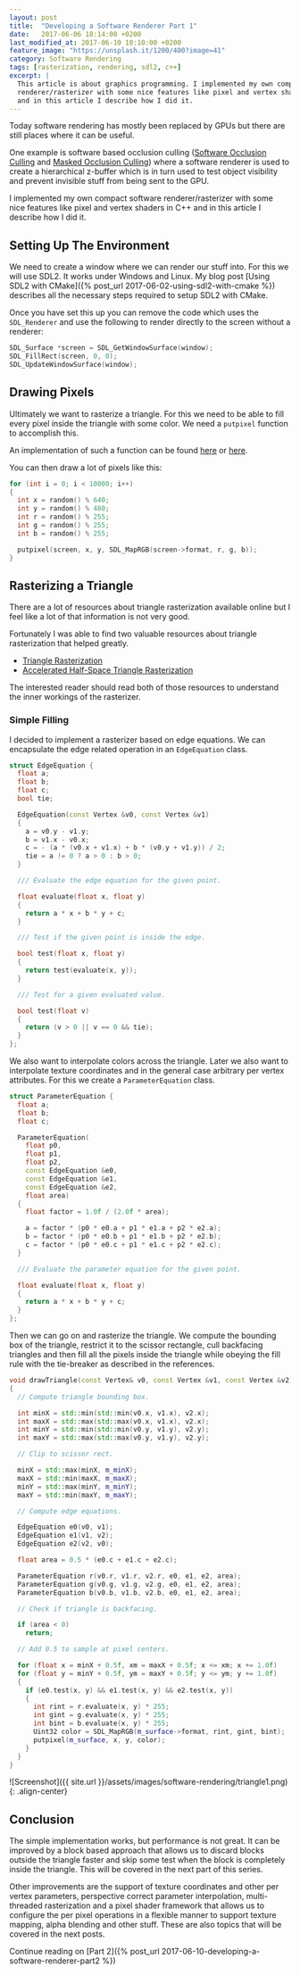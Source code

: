 ```yaml
---
layout: post
title:  "Developing a Software Renderer Part 1"
date:   2017-06-06 18:14:00 +0200
last_modified_at: 2017-06-10 10:10:00 +0200
feature_image: "https://unsplash.it/1200/400?image=41"
category: Software Rendering
tags: [rasterization, rendering, sdl2, c++]
excerpt: |
  This article is about graphics programming. I implemented my own compact software
  renderer/rasterizer with some nice features like pixel and vertex shaders in C++
  and in this article I describe how I did it.
---
```


Today software rendering has mostly been replaced by GPUs but there are still
places where it can be useful.

One example is software based occlusion culling ([Software Occlusion
Culling](https://software.intel.com/en-us/articles/software-occlusion-culling)
and [Masked Occlusion
Culling](https://github.com/GameTechDev/MaskedOcclusionCulling)) where a
software renderer is used to create a hierarchical z-buffer which is in turn
used to test object visibility and prevent invisible stuff from being sent to
the GPU.

I implemented my own compact software renderer/rasterizer with some nice
features like pixel and vertex shaders in C++ and in this article I describe how
I did it.

<!-- more -->

## Setting Up The Environment

We need to create a window where we can render our stuff into. For this we will
use SDL2. It works under Windows and Linux. My blog post [Using SDL2 with
CMake]({% post_url 2017-06-02-using-sdl2-with-cmake %}) describes all the
necessary steps required to setup SDL2 with CMake.

Once you have set this up you can remove the code which uses the `SDL_Renderer`
and use the following to render directly to the screen without a renderer:

```cpp
SDL_Surface *screen = SDL_GetWindowSurface(window);
SDL_FillRect(screen, 0, 0);
SDL_UpdateWindowSurface(window);
```

## Drawing Pixels

Ultimately we want to rasterize a triangle. For this we need to be able to fill
every pixel inside the triangle with some color. We need a `putpixel` function
to accomplish this.

An implementation of such a function can be found
[here](http://sdl.beuc.net/sdl.wiki/Pixel_Access) or
[here](https://www.libsdl.org/release/SDL-1.2.15/docs/html/guidevideo.html).

You can then draw a lot of pixels like this:

```cpp
for (int i = 0; i < 10000; i++)
{
  int x = random() % 640;
  int y = random() % 480;
  int r = random() % 255;
  int g = random() % 255;
  int b = random() % 255;

  putpixel(screen, x, y, SDL_MapRGB(screen->format, r, g, b));
}
```

## Rasterizing a Triangle

There are a lot of resources about triangle rasterization available online but I
feel like a lot of that information is not very good.

Fortunately I was able to find two valuable resources about triangle
rasterization that helped greatly.

* [Triangle Rasterization](http://www.cs.unc.edu/~blloyd/comp770/Lecture08.pdf)
* [Accelerated Half-Space Triangle Rasterization](https://www.researchgate.net/publication/286441992_Accelerated_Half-Space_Triangle_Rasterization)

The interested reader should read both of those resources to understand the
inner workings of the rasterizer.

### Simple Filling

I decided to implement a rasterizer based on edge equations. We can encapsulate
the edge related operation in an `EdgeEquation` class.

```cpp
struct EdgeEquation {
  float a;
  float b;
  float c;
  bool tie;

  EdgeEquation(const Vertex &v0, const Vertex &v1)
  {
    a = v0.y - v1.y;
    b = v1.x - v0.x;
    c = - (a * (v0.x + v1.x) + b * (v0.y + v1.y)) / 2;
    tie = a != 0 ? a > 0 : b > 0;
  }

  /// Evaluate the edge equation for the given point.

  float evaluate(float x, float y)
  {
    return a * x + b * y + c;
  }

  /// Test if the given point is inside the edge.

  bool test(float x, float y)
  {
    return test(evaluate(x, y));
  }

  /// Test for a given evaluated value.

  bool test(float v)
  {
    return (v > 0 || v == 0 && tie);
  }
};
```

We also want to interpolate colors across the triangle. Later we also want to
interpolate texture coordinates and in the general case arbitrary per vertex
attributes. For this we create a `ParameterEquation` class.

```cpp
struct ParameterEquation {
  float a;
  float b;
  float c;

  ParameterEquation(
    float p0,
    float p1,
    float p2,
    const EdgeEquation &e0,
    const EdgeEquation &e1,
    const EdgeEquation &e2,
    float area)
  {
    float factor = 1.0f / (2.0f * area);

    a = factor * (p0 * e0.a + p1 * e1.a + p2 * e2.a);
    b = factor * (p0 * e0.b + p1 * e1.b + p2 * e2.b);
    c = factor * (p0 * e0.c + p1 * e1.c + p2 * e2.c);
  }

  /// Evaluate the parameter equation for the given point.

  float evaluate(float x, float y)
  {
    return a * x + b * y + c;
  }
};
```

Then we can go on and rasterize the triangle. We compute the bounding box of the
triangle, restrict it to the scissor rectangle, cull backfacing triangles and
then fill all the pixels inside the triangle while obeying the fill rule with
the tie-breaker as described in the references.

```cpp
void drawTriangle(const Vertex& v0, const Vertex &v1, const Vertex &v2)
{
  // Compute triangle bounding box.

  int minX = std::min(std::min(v0.x, v1.x), v2.x);
  int maxX = std::max(std::max(v0.x, v1.x), v2.x);
  int minY = std::min(std::min(v0.y, v1.y), v2.y);
  int maxY = std::max(std::max(v0.y, v1.y), v2.y);

  // Clip to scissor rect.

  minX = std::max(minX, m_minX);
  maxX = std::min(maxX, m_maxX);
  minY = std::max(minY, m_minY);
  maxY = std::min(maxY, m_maxY);

  // Compute edge equations.

  EdgeEquation e0(v0, v1);
  EdgeEquation e1(v1, v2);
  EdgeEquation e2(v2, v0);

  float area = 0.5 * (e0.c + e1.c + e2.c);

  ParameterEquation r(v0.r, v1.r, v2.r, e0, e1, e2, area);
  ParameterEquation g(v0.g, v1.g, v2.g, e0, e1, e2, area);
  ParameterEquation b(v0.b, v1.b, v2.b, e0, e1, e2, area);

  // Check if triangle is backfacing.

  if (area < 0)
    return;

  // Add 0.5 to sample at pixel centers.

  for (float x = minX + 0.5f, xm = maxX + 0.5f; x <= xm; x += 1.0f)
  for (float y = minY + 0.5f, ym = maxY + 0.5f; y <= ym; y += 1.0f)
  {
    if (e0.test(x, y) && e1.test(x, y) && e2.test(x, y))
    {
      int rint = r.evaluate(x, y) * 255;
      int gint = g.evaluate(x, y) * 255;
      int bint = b.evaluate(x, y) * 255;
      Uint32 color = SDL_MapRGB(m_surface->format, rint, gint, bint);
      putpixel(m_surface, x, y, color);
    }
  }
}

```

![Screenshot]({{ site.url }}/assets/images/software-rendering/triangle1.png){: .align-center}

## Conclusion

The simple implementation works, but performance is not great. It can be
improved by a block based approach that allows us to discard blocks outside the
triangle faster and skip some test when the block is completely inside the
triangle. This will be covered in the next part of this series.

Other improvements are the support of texture coordinates and other per vertex
parameters, perspective correct parameter interpolation, multi-threaded
rasterization and a pixel shader framework that allows us to configure the per
pixel operations in a flexible manner to support texture mapping, alpha blending
and other stuff. These are also topics that will be covered in the next posts.

Continue reading on [Part 2]({% post_url 2017-06-10-developing-a-software-renderer-part2 %})